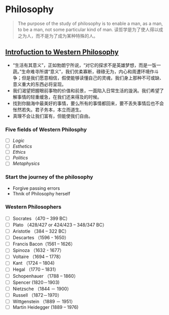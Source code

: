 # Philosophy
> The purpose of the study of philosophy is to enable a man, as a man, to be a man, not some particular kind of man.
读哲学是为了使人得以成之为人，而不是为了成为某种特殊的人。

## [Introfuction to Western Philosophy](/Introduction.md)

- “生活有其意义”，正如勃朗宁所说，“对它的探求不是英雄梦想，而是一饭一蔬。”生命难寻所谓“意义”，我们优柔寡断，碌碌无为，内心和周遭环境作斗争；但是我们愿意相信，假使能够读懂自己的灵魂，我们身上那种不可或缺、意义重大的东西必将呈现。
- 我们渴望把握眼前事物的价值和前景，一面陷入日常生活的漩涡。我们希望了解事情的轻重缓急，在我们还来得及的时候。
- 找到你脑海中最美好的事情，要么所有的事情都回来，要不丢失事情后也不会怅然若失。君子务本，本立而道生。
- 真理不会让我们富有，但能使我们自由。

### Five fields of Western Philosphy

- [ ]  *Logic*
- [ ] *Esthetics*
- [ ] *Ethics*
- [ ] *Politics*
- [ ] *Metaphysics*

### Start the journey of the philosophy

- Forgive passing errors
- Thnik of Philosophy herself

### Western Philosophers

- [ ] Socrates （470 – 399 BC）
- [ ] Plato （428/427 or 424/423 – 348/347 BC）
- [ ] Aristotle （384 – 322 BC）
- [ ] Descartes （1596 - 1650）
- [ ] Francis Bacon（1561 – 1626）
- [ ] Spinoza （1632 - 1677）
- [ ] Voltaire （1694 – 1778）
- [ ] Kant （1724 – 1804)
- [ ] Hegal （1770 – 1831）
- [ ] Schopenhauer （1788 – 1860）
- [ ] Spencer (1820－1903)
- [ ] Nietzsche （1844 － 1900） 
- [ ] Russell （1872－1970）
- [ ] Wittgenstein （1889 － 1951）
- [ ] Martin Heidegger (1889 – 1976)
